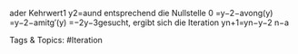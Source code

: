 ader Kehrwert1
y2=aund entsprechend die
Nullstelle 0 =y−2−avong(y) =y−2−amitg′(y) =−2y−3gesucht, ergibt sich die Iteration
yn+1=yn−y−2
n−a

   Tags & Topics:
   #Iteration